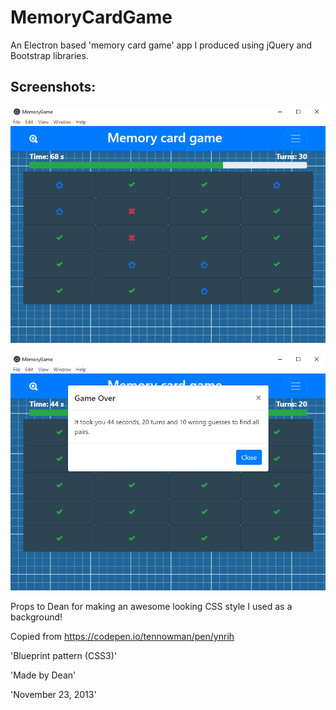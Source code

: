 # MemoryCardGame
An Electron based 'memory card game' app I produced using jQuery and Bootstrap libraries.
## Screenshots:
![alt text](https://github.com/Dr-DeBugg/MemoryCardGame/blob/master/pic1.png "Screenshot 1")

![alt text](https://github.com/Dr-DeBugg/MemoryCardGame/blob/master/pic2.png "Screenshot 2")

Props to Dean for making an awesome looking CSS style I used as a background!

Copied from https://codepen.io/tennowman/pen/ynrih 

'Blueprint pattern (CSS3)'

'Made by Dean'

'November 23, 2013'
